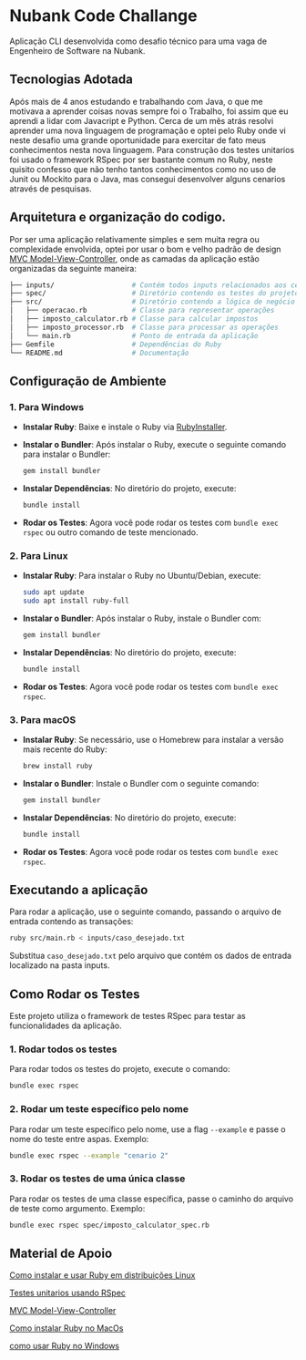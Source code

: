 # Nubank Code Challange
Aplicação CLI desenvolvida como desafio técnico para uma vaga de Engenheiro de Software na Nubank.

## Tecnologias Adotada
Após mais de 4 anos estudando e trabalhando com Java, o que me motivava a aprender coisas novas sempre foi o Trabalho, foi assim que eu aprendi a lidar com Javacript e Python.
Cerca de um mês atrás resolvi aprender uma nova linguagem de programação e optei pelo Ruby onde vi neste desafio uma grande oportunidade para exercitar de fato meus conhecimentos nesta nova linguagem.
Para construção dos testes unitarios foi usado o framework RSpec por ser bastante comum no Ruby, neste quisito confesso que não tenho tantos conhecimentos como no uso de Junit ou Mockito para o Java, mas consegui desenvolver alguns cenarios através de pesquisas.

## Arquitetura e organização do codigo.
Por ser uma aplicação relativamente simples e sem muita regra ou complexidade envolvida, optei por usar o bom e velho  padrão de design [MVC Model-View-Controller](https://www.devmedia.com.br/padrao-mvc-java-magazine/21995), onde as camadas da aplicação estão organizadas da seguinte maneira:

 ```bash
├── inputs/                   # Contém todos inputs relacionados aos cenarios solicitados como arquivos txt
├── spec/                     # Diretório contendo os testes do projeto
├── src/                      # Diretório contendo a lógica de negócio
│   ├── operacao.rb           # Classe para representar operações
│   ├── imposto_calculator.rb # Classe para calcular impostos
│   ├── imposto_processor.rb  # Classe para processar as operações
│   └── main.rb               # Ponto de entrada da aplicação
├── Gemfile                   # Dependências do Ruby
└── README.md                 # Documentação
```

## Configuração de Ambiente

### 1. Para Windows

- **Instalar Ruby**: Baixe e instale o Ruby via [RubyInstaller](https://rubyinstaller.org/).
- **Instalar o Bundler**: Após instalar o Ruby, execute o seguinte comando para instalar o Bundler:

  ```bash
  gem install bundler
  ```

- **Instalar Dependências**: No diretório do projeto, execute:

  ```bash
  bundle install
  ```

- **Rodar os Testes**: Agora você pode rodar os testes com `bundle exec rspec` ou outro comando de teste mencionado.

### 2. Para Linux

- **Instalar Ruby**: Para instalar o Ruby no Ubuntu/Debian, execute:

  ```bash
  sudo apt update
  sudo apt install ruby-full
  ```

- **Instalar o Bundler**: Após instalar o Ruby, instale o Bundler com:

  ```bash
  gem install bundler
  ```

- **Instalar Dependências**: No diretório do projeto, execute:

  ```bash
  bundle install
  ```

- **Rodar os Testes**: Agora você pode rodar os testes com `bundle exec rspec`.

### 3. Para macOS

- **Instalar Ruby**: Se necessário, use o Homebrew para instalar a versão mais recente do Ruby:

  ```bash
  brew install ruby
  ```

- **Instalar o Bundler**: Instale o Bundler com o seguinte comando:

  ```bash
  gem install bundler
  ```

- **Instalar Dependências**: No diretório do projeto, execute:

  ```bash
  bundle install
  ```

- **Rodar os Testes**: Agora você pode rodar os testes com `bundle exec rspec`.

## Executando a aplicação
Para rodar a aplicação, use o seguinte comando, passando o arquivo de entrada contendo as transações:

```bash
ruby src/main.rb < inputs/caso_desejado.txt
```

Substitua `caso_desejado.txt` pelo arquivo que contém os dados de entrada localizado na pasta inputs.

## Como Rodar os Testes

Este projeto utiliza o framework de testes RSpec para testar as funcionalidades da aplicação.

### 1. Rodar todos os testes

Para rodar todos os testes do projeto, execute o comando:

```bash
bundle exec rspec
```

### 2. Rodar um teste específico pelo nome

Para rodar um teste específico pelo nome, use a flag `--example` e passe o nome do teste entre aspas. Exemplo:

```bash
bundle exec rspec --example "cenario 2"
```

### 3. Rodar os testes de uma única classe

Para rodar os testes de uma classe específica, passe o caminho do arquivo de teste como argumento. Exemplo:

```bash
bundle exec rspec spec/imposto_calculator_spec.rb
```

## Material de Apoio
[Como instalar e usar Ruby em distribuições Linux](https://pt.linux-terminal.com/?p=907)

[Testes unitarios usando RSpec](https://www.dio.me/articles/uma-introducao-ao-rspec-testando-em-ruby-com-elegancia)

[MVC Model-View-Controller](https://www.devmedia.com.br/padrao-mvc-java-magazine/21995)

[Como instalar Ruby no MacOs](https://pedrohjmartins.medium.com/como-instalar-ruby-no-macos-80537b81821b)

[como usar Ruby no Windows](https://www.ruby-lang.org/pt/documentation/installation/)

